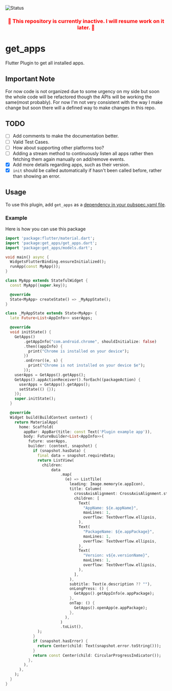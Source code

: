 ![Status](https://img.shields.io/badge/status-inactive-red?style=for-the-badge)
<h3 align="center" style="color:red;">
🚧 This repository is currently inactive. I will resume work on it later. 🚧
</h3>

# get_apps

Flutter Plugin to get all installed apps.


## Important Note

For now code is not organized due to some urgency on my side but soon the whole code will be refactored though the APIs will be working the same(most probably).
For now I'm not very consistent with the way I make change but soon there will a defined way to make changes in this repo.

## TODO
- [ ] Add comments to make the documentation better.
- [ ] Valid Test Cases.
- [ ] How about supporting other platforms too?
- [ ] Adding a stream method to continuously listen all apps rather then fetching them again manually on add/remove events.
- [x] Add more details regarding apps, such as their version.
- [x] `init` should be called automatically if hasn't been called before, rather than showing an error.

## Usage

To use this plugin, add `get_apps` as a [dependency in your pubspec.yaml file](https://pub.dev/packages/get_apps).


### Example

Here is how you can use this package

<?code-excerpt "basic.dart (basic-example)"?>
``` dart
import 'package:flutter/material.dart';
import 'package:get_apps/get_apps.dart';
import 'package:get_apps/models.dart';

void main() async {
  WidgetsFlutterBinding.ensureInitialized();
  runApp(const MyApp());
}

class MyApp extends StatefulWidget {
  const MyApp({super.key});

  @override
  State<MyApp> createState() => _MyAppState();
}

class _MyAppState extends State<MyApp> {
  late Future<List<AppInfo>> userApps;

  @override
  void initState() {
    GetApps()
        .getAppInfo("com.android.chrome", shouldInitialize: false)
        .then((appInfo) {
          print("Chrome is installed on your device");
        })
        .onError((e, s) {
          print("Chrome is not installed on your device $e");
        });
    userApps = GetApps().getApps();
    GetApps().appActionReceiver().forEach((packageAction) {
      userApps = GetApps().getApps();
      setState(() {});
    });
    super.initState();
  }

  @override
  Widget build(BuildContext context) {
    return MaterialApp(
      home: Scaffold(
        appBar: AppBar(title: const Text('Plugin example app')),
        body: FutureBuilder<List<AppInfo>>(
          future: userApps,
          builder: (context, snapshot) {
            if (snapshot.hasData) {
              final data = snapshot.requireData;
              return ListView(
                children:
                    data
                        .map(
                          (e) => ListTile(
                            leading: Image.memory(e.appIcon),
                            title: Column(
                              crossAxisAlignment: CrossAxisAlignment.start,
                              children: [
                                Text(
                                  "AppName: ${e.appName}",
                                  maxLines: 1,
                                  overflow: TextOverflow.ellipsis,
                                ),
                                Text(
                                  "PackageName: ${e.appPackage}",
                                  maxLines: 1,
                                  overflow: TextOverflow.ellipsis,
                                ),
                                Text(
                                  "Version: v${e.versionName}",
                                  maxLines: 1,
                                  overflow: TextOverflow.ellipsis,
                                ),
                              ],
                            ),
                            subtitle: Text(e.description ?? ""),
                            onLongPress: () {
                              GetApps().getAppInfo(e.appPackage);
                            },
                            onTap: () {
                              GetApps().openApp(e.appPackage);
                            },
                          ),
                        )
                        .toList(),
              );
            }
            if (snapshot.hasError) {
              return Center(child: Text(snapshot.error.toString()));
            }
            return const Center(child: CircularProgressIndicator());
          },
        ),
      ),
    );
  }
}
```
